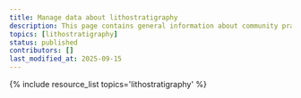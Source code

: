 ```yaml
---
title: Manage data about lithostratigraphy
description: This page contains general information about community practices for managing data about lithostratigraphy, and also aggregates links to additional resources with more specific information.
topics: [lithostratigraphy]
status: published
contributors: []
last_modified_at: 2025-09-15
---
```


{% include resource_list topics='lithostratigraphy' %}

